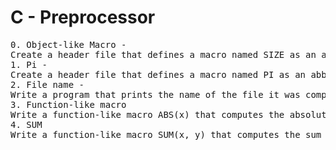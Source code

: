 <h1>C - Preprocessor</h1>
<pre>
0. Object-like Macro -
Create a header file that defines a macro named SIZE as an abbreviation for the token 1024.
1. Pi -
Create a header file that defines a macro named PI as an abbreviation for the token 3.14159265359.
2. File name -
Write a program that prints the name of the file it was compiled from, followed by a new line.
3. Function-like macro
Write a function-like macro ABS(x) that computes the absolute value of a number x.
4. SUM
Write a function-like macro SUM(x, y) that computes the sum of the numbers x and y.
